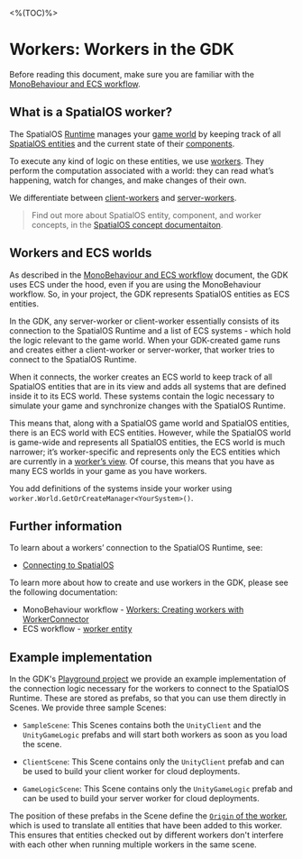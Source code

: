 [//]: # (Doc of docs reference 15)
<%(TOC)%>
# Workers: Workers in the GDK

Before reading this document, make sure you are familiar with the [MonoBehaviour and  ECS workflow]({{urlRoot}}/content/intro-workflows-spatialos-entities).

## What is a SpatialOS worker?

The SpatialOS [Runtime]({{urlRoot}}/content/glossary.md#spatialos-runtime) manages your [game world]({{urlRoot}}/content/glossary#world) by keeping track of all [SpatialOS entities]({{urlRoot}}/content/glossary#spatialos-entity) and the current state of their [components]({{urlRoot}}/content/glossary#spatialos-component).

To execute any kind of logic on these entities, we use [workers]({{urlRoot}}/content/glossary#worker).
They perform the computation associated with a world: they can read what’s happening, watch for changes, and make changes of their own.

We differentiate between [client-workers]({{urlRoot}}/content/glossary#client-worker) and [server-workers]({{urlRoot}}/content/glossary#server-worker).

>Find out more about SpatialOS entity, component, and worker concepts, in the [SpatialOS concept documentaiton](https://docs.improbable.io/reference/latest/shared/concepts/spatialos).

## Workers and ECS worlds

As described in the [MonoBehaviour and  ECS workflow]({{urlRoot}}/content/intro-workflows-spatialos-entities) document, the GDK uses ECS under the hood, even if you are using the MonoBehaviour workflow. So, in your project, the GDK represents SpatialOS entities as ECS entities.

In the GDK, any server-worker or client-worker essentially consists of its connection to the SpatialOS Runtime and a list of ECS systems - which hold the logic relevant to the game world. When your GDK-created game runs and creates either a client-worker or server-worker, that worker tries to connect to the SpatialOS Runtime.

When it connects, the worker creates an ECS world to keep track of all SpatialOS entities that are in its view and adds all systems that are defined inside it to its ECS world. These systems contain the logic necessary to simulate your game and synchronize changes with the SpatialOS Runtime.

This means that, along with a SpatialOS game world and SpatialOS entities, there is an ECS world with ECS entities. However, while the SpatialOS world is game-wide and represents all SpatialOS entities, the ECS world is much narrower; it’s worker-specific and represents only the ECS entities which are currently in a [worker’s view]({{urlRoot}}/content/glossary#worker-s-view).   Of course, this means that you have as many ECS worlds in your game as you have workers.

You add definitions of the systems inside your worker using `worker.World.GetOrCreateManager<YourSystem>()`.


## Further information

To learn about a workers’ connection to the SpatialOS Runtime, see:

  * [Connecting to SpatialOS]({{urlRoot}}/content/connecting-to-spatialos)

To learn more about how to create and use workers in the GDK, please see the following documentation:

  * MonoBehaviour workflow - [Workers: Creating workers with WorkerConnector]({{urlRoot}}/content/gameobject/creating-workers-with-workerconnector)
  * ECS workflow - [worker entity]({{urlRoot}}/content/workers/worker-entity)

## Example implementation

In the GDK's [Playground project](https://github.com/spatialos/gdk-for-unity/tree/master/workers/unity/Assets/Playground) we provide an example implementation of the connection logic necessary for the workers to connect to the SpatialOS Runtime. These are stored as prefabs, so that you can use them directly in Scenes. We provide three sample Scenes:

* `SampleScene`: This Scenes contains both the `UnityClient` and the `UnityGameLogic` prefabs and will start both workers as soon as you load the scene.

* `ClientScene`: This Scene contains only the `UnityClient` prefab and can be used to build your client worker for cloud deployments.

* `GameLogicScene`: This Scene contains only the `UnityGameLogic` prefab and can be used to build your server worker for cloud deployments.

The position of these prefabs in the Scene define the [`Origin` of the worker]({{urlRoot}}/content/glossary#worker-origin), which is used to translate all entities that have been added to this worker. This ensures that entities checked out by different workers don't interfere with each other when running multiple workers in the same scene.

